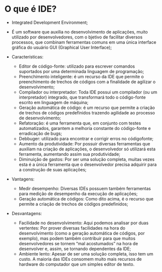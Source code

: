 # O que é IDE?

- Integrated Development Environment;

- É um software que auxilia no desenvolvimento de aplicações, muito utilizado por desenvolvedores, com o bjetivo de facilitar diversos processos, que combinam ferramentas comuns em uma única interface gráfica do usuário GUI (Graphical User Interface);

- Características:
  - Editor de código-fonte: utilizado para escrever comandos suportados por uma determinada linguagem de programação;
  - Preenchimento inteligente: é um recurso da IDE que permite o preenchimento de trechos de códigos com a finalidade de agilizar o desenvolvimento;
  - Compilador ou interpretador: Toda IDE possui um compilador (ou um interpretador) integrado, que transformará todo o código-fonte escrito em linguagem de máquina;
  - Geração automática de código: é um recurso que permite a criação de trechos de códigos predefinidos trazendo agilidade ao processo de desenvolvimento;
  - Refatoração: é uma ferramenta que, em conjunto com testes automatizados, garantem a melhoria constante do código-fonte e erradicação de bugs;
  - Debbuger: utilizado para encontrar e corrigir erros no códigofonte;
  - Aumento da produtividade: Por possuir diversas ferramentas que auxiliam na criação de aplicações, o desenvolvedor só utilizará esta ferramenta, aumentando assim sua produtividade;
  - Diminuição de gastos: Por ser uma solução completa, muitas vezes esta é a única ferramenta que o desenvolvedor precisa adquirir para a construção de suas aplicações;

- Vantagens:
  - Medir desempenho: Diversas IDEs possuem também ferramentas para medição de desempenho da execução de aplicações;
  - Geração automática de códigos: Como dito acima, é o recurso que permite a criação de trechos de códigos predefinidos;

- Desvantagens:
  - Facilidade no desenvolvimento: Aqui podemos analisar por duas vertentes: Por prover diversas facilidades na hora do desenvolvimento (como a geração automática de códigos, por exemplo), mas podem também contribuir para que muitos desenvolvedores se tornem “mal acostumados” na hora de desenvolver e, assim, se tornando dependentes da IDE;
  - Ambiente lento: Apesar de ser uma solução completa, isso tem um custo. A maioria das IDEs consomem muito mais recursos de hardware do computador que um simples editor de texto.